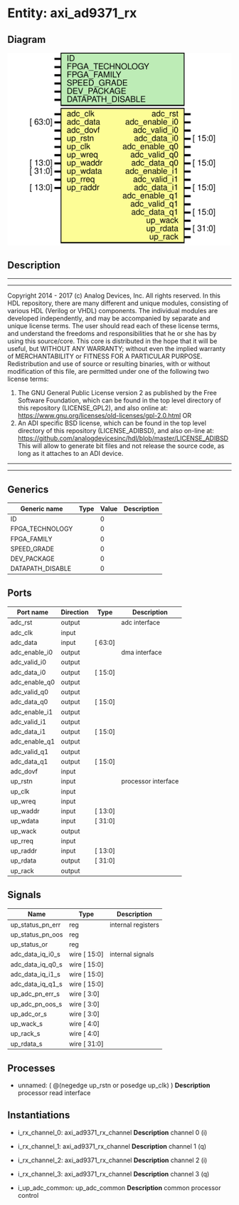 # Entity: axi_ad9371_rx

## Diagram

![Diagram](axi_ad9371_rx.svg "Diagram")
## Description

***************************************************************************
 ***************************************************************************
 Copyright 2014 - 2017 (c) Analog Devices, Inc. All rights reserved.
 In this HDL repository, there are many different and unique modules, consisting
 of various HDL (Verilog or VHDL) components. The individual modules are
 developed independently, and may be accompanied by separate and unique license
 terms.
 The user should read each of these license terms, and understand the
 freedoms and responsibilities that he or she has by using this source/core.
 This core is distributed in the hope that it will be useful, but WITHOUT ANY
 WARRANTY; without even the implied warranty of MERCHANTABILITY or FITNESS FOR
 A PARTICULAR PURPOSE.
 Redistribution and use of source or resulting binaries, with or without modification
 of this file, are permitted under one of the following two license terms:
   1. The GNU General Public License version 2 as published by the
      Free Software Foundation, which can be found in the top level directory
      of this repository (LICENSE_GPL2), and also online at:
      <https://www.gnu.org/licenses/old-licenses/gpl-2.0.html>
 OR
   2. An ADI specific BSD license, which can be found in the top level directory
      of this repository (LICENSE_ADIBSD), and also on-line at:
      https://github.com/analogdevicesinc/hdl/blob/master/LICENSE_ADIBSD
      This will allow to generate bit files and not release the source code,
      as long as it attaches to an ADI device.
 ***************************************************************************
 ***************************************************************************
 
## Generics

| Generic name     | Type | Value | Description |
| ---------------- | ---- | ----- | ----------- |
| ID               |      | 0     |             |
| FPGA_TECHNOLOGY  |      | 0     |             |
| FPGA_FAMILY      |      | 0     |             |
| SPEED_GRADE      |      | 0     |             |
| DEV_PACKAGE      |      | 0     |             |
| DATAPATH_DISABLE |      | 0     |             |
## Ports

| Port name     | Direction | Type    | Description         |
| ------------- | --------- | ------- | ------------------- |
| adc_rst       | output    |         | adc interface       |
| adc_clk       | input     |         |                     |
| adc_data      | input     | [ 63:0] |                     |
| adc_enable_i0 | output    |         | dma interface       |
| adc_valid_i0  | output    |         |                     |
| adc_data_i0   | output    | [ 15:0] |                     |
| adc_enable_q0 | output    |         |                     |
| adc_valid_q0  | output    |         |                     |
| adc_data_q0   | output    | [ 15:0] |                     |
| adc_enable_i1 | output    |         |                     |
| adc_valid_i1  | output    |         |                     |
| adc_data_i1   | output    | [ 15:0] |                     |
| adc_enable_q1 | output    |         |                     |
| adc_valid_q1  | output    |         |                     |
| adc_data_q1   | output    | [ 15:0] |                     |
| adc_dovf      | input     |         |                     |
| up_rstn       | input     |         | processor interface |
| up_clk        | input     |         |                     |
| up_wreq       | input     |         |                     |
| up_waddr      | input     | [ 13:0] |                     |
| up_wdata      | input     | [ 31:0] |                     |
| up_wack       | output    |         |                     |
| up_rreq       | input     |         |                     |
| up_raddr      | input     | [ 13:0] |                     |
| up_rdata      | output    | [ 31:0] |                     |
| up_rack       | output    |         |                     |
## Signals

| Name             | Type         | Description         |
| ---------------- | ------------ | ------------------- |
| up_status_pn_err | reg          | internal registers  |
| up_status_pn_oos | reg          |                     |
| up_status_or     | reg          |                     |
| adc_data_iq_i0_s | wire [ 15:0] | internal signals    |
| adc_data_iq_q0_s | wire [ 15:0] |                     |
| adc_data_iq_i1_s | wire [ 15:0] |                     |
| adc_data_iq_q1_s | wire [ 15:0] |                     |
| up_adc_pn_err_s  | wire [  3:0] |                     |
| up_adc_pn_oos_s  | wire [  3:0] |                     |
| up_adc_or_s      | wire [  3:0] |                     |
| up_wack_s        | wire [  4:0] |                     |
| up_rack_s        | wire [  4:0] |                     |
| up_rdata_s       | wire [ 31:0] |                     |
## Processes
- unnamed: ( @(negedge up_rstn or posedge up_clk) )
**Description**
processor read interface

## Instantiations

- i_rx_channel_0: axi_ad9371_rx_channel
**Description**
channel 0 (i)

- i_rx_channel_1: axi_ad9371_rx_channel
**Description**
channel 1 (q)

- i_rx_channel_2: axi_ad9371_rx_channel
**Description**
channel 2 (i)

- i_rx_channel_3: axi_ad9371_rx_channel
**Description**
channel 3 (q)

- i_up_adc_common: up_adc_common
**Description**
common processor control

